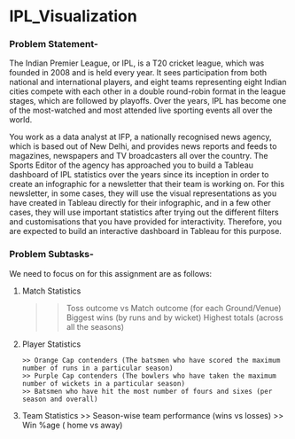 # IPL_Visualization

### Problem Statement-
The Indian Premier League, or IPL, is a T20 cricket league, which was founded in 2008 and is held every year. It sees participation from both national and international players, and eight teams representing eight Indian cities compete with each other in a double round-robin format in the league stages, which are followed by playoffs. Over the years, IPL has become one of the most-watched and most attended live sporting events all over the world.

 
You work as a data analyst at IFP, a nationally recognised news agency, which is based out of New Delhi, and provides news reports and feeds to magazines, newspapers and TV broadcasters all over the country. The Sports Editor of the agency has approached you to build a Tableau dashboard of IPL statistics over the years since its inception in order to create an infographic for a newsletter that their team is working on. For this newsletter, in some cases, they will use the visual representations as you have created in Tableau directly for their infographic, and in a few other cases, they will use important statistics after trying out the different filters and customisations that you have provided for interactivity. Therefore, you are expected to build an interactive dashboard in Tableau for this purpose.

### Problem Subtasks- 
We need to focus on for this assignment are as follows:
  1. Match Statistics
     
        >> Toss outcome vs Match outcome (for each Ground/Venue)
        >> Biggest wins (by runs and by wicket)
        >> Highest totals (across all the seasons)
 
 2. Player Statistics
    
        >> Orange Cap contenders (The batsmen who have scored the maximum number of runs in a particular season)
        >> Purple Cap contenders (The bowlers who have taken the maximum number of wickets in a particular season)
        >> Batsmen who have hit the most number of fours and sixes (per season and overall)

 3. Team Statistics
        >> Season-wise team performance (wins vs losses)
        >> Win %age ( home vs away)

